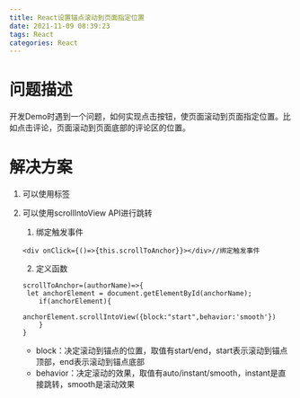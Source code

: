 ```yaml
---
title: React设置锚点滚动到页面指定位置
date: 2021-11-09 08:39:23
tags: React
categories: React
---
```


# 问题描述

开发Demo时遇到一个问题，如何实现点击按钮，使页面滚动到页面指定位置。比如点击评论，页面滚动到页面底部的评论区的位置。

# 解决方案

1. 可以使用<a>标签

2. 可以使用scrollIntoView API进行跳转

   1. 绑定触发事件

   ```
   <div onClick={()=>{this.scrollToAnchor}}></div>//绑定触发事件
   ```

   2. 定义函数

   ```react
   scrollToAnchor=(authorName)=>{
   	let anchorElement = document.getElementById(anchorName);
       if(anchorElement){
           anchorElement.scrollIntoView({block:"start",behavior:'smooth'})
       }
   }
   ```

   - block：决定滚动到锚点的位置，取值有start/end，start表示滚动到锚点顶部，end表示滚动到锚点底部
   - behavior：决定滚动的效果，取值有auto/instant/smooth，instant是直接跳转，smooth是滚动效果

